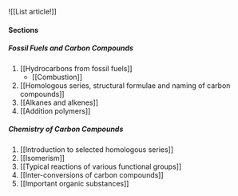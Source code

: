 ![[List article!]]

#### Sections
##### Fossil Fuels and Carbon Compounds
1. [[Hydrocarbons from fossil fuels]]
	- [[Combustion]]
2. [[Homologous series, structural formulae and naming of carbon compounds]]
3. [[Alkanes and alkenes]]
4. [[Addition polymers]]

##### Chemistry of Carbon Compounds
1. [[Introduction to selected homologous series]]
2. [[Isomerism]]
3. [[Typical reactions of various functional groups]]
4. [[Inter-conversions of carbon compounds]]
5. [[Important organic substances]]
